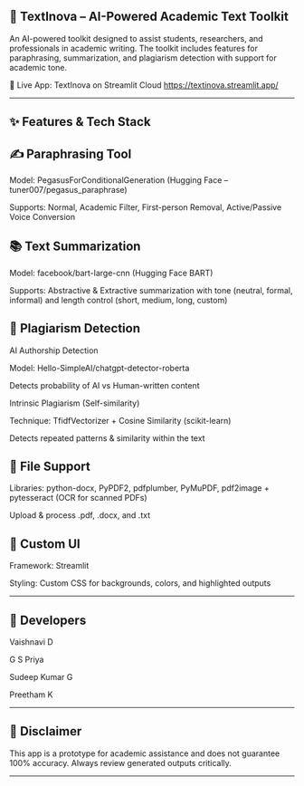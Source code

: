 ## **📘 TextInova – AI-Powered Academic Text Toolkit**

An AI-powered toolkit designed to assist students, researchers, and professionals in academic writing. The toolkit includes features for paraphrasing, summarization, and plagiarism detection with support for academic tone.

🚀 Live App: TextInova on Streamlit Cloud  https://textinova.streamlit.app/


---

## **✨ Features & Tech Stack**

## ✍️ Paraphrasing Tool

Model: PegasusForConditionalGeneration (Hugging Face – tuner007/pegasus_paraphrase)

Supports: Normal, Academic Filter, First-person Removal, Active/Passive Voice Conversion


## 📚 Text Summarization

Model: facebook/bart-large-cnn (Hugging Face BART)

Supports: Abstractive & Extractive summarization with tone (neutral, formal, informal) and length control (short, medium, long, custom)


## 🔎 Plagiarism Detection

AI Authorship Detection

Model: Hello-SimpleAI/chatgpt-detector-roberta

Detects probability of AI vs Human-written content


Intrinsic Plagiarism (Self-similarity)

Technique: TfidfVectorizer + Cosine Similarity (scikit-learn)

Detects repeated patterns & similarity within the text



## **📂 File Support**

Libraries: python-docx, PyPDF2, pdfplumber, PyMuPDF, pdf2image + pytesseract (OCR for scanned PDFs)

Upload & process .pdf, .docx, and .txt


## **🎨 Custom UI**

Framework: Streamlit

Styling: Custom CSS for backgrounds, colors, and highlighted outputs




---

## **👥 Developers**

Vaishnavi D

G S Priya

Sudeep Kumar G

Preetham K



---

## **📝 Disclaimer**

This app is a prototype for academic assistance and does not guarantee 100% accuracy. Always review generated outputs critically.


---